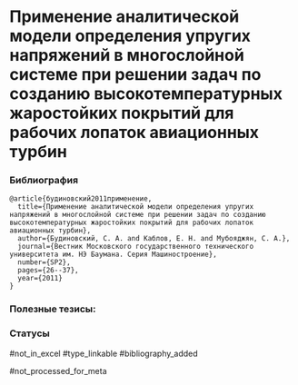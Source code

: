 # Применение аналитической модели определения упругих напряжений в многослойной системе при решении задач по созданию высокотемпературных жаростойких покрытий для рабочих лопаток авиационных турбин

### Библиография
```
@article{будиновский2011применение,
  title={Применение аналитической модели определения упругих напряжений в многослойной системе при решении задач по созданию высокотемпературных жаростойких покрытий для рабочих лопаток авиационных турбин},
  author={Будиновский, С. А. and Каблов, Е. Н. and Мубояджян, С. А.},
  journal={Вестник Московского государственного технического университета им. НЭ Баумана. Серия Машиностроение},
  number={SP2},
  pages={26--37},
  year={2011}
}
```

### Полезные тезисы:

### Статусы
#not_in_excel 
#type_linkable 
#bibliography_added

#not_processed_for_meta
